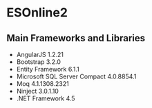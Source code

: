 # ESOnline2

## Main Frameworks and Libraries

- AngularJS 1.2.21
- Bootstrap 3.2.0
- Entity Framework 6.1.1
- Microsoft SQL Server Compact 4.0.8854.1
- Moq 4.1.1308.2321
- Ninject 3.0.1.10
- .NET Framework 4.5
